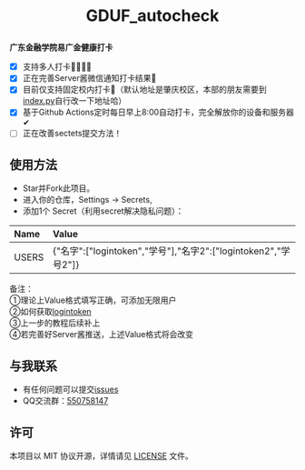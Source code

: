 <h1 align="center">

GDUF_autocheck

</h1>

**广东金融学院易广金健康打卡**
- [x] 支持多人打卡👨‍👩‍👧‍👧
- [x] 正在完善Server酱微信通知打卡结果💬
- [x] 目前仅支持固定校内打卡🏫（默认地址是肇庆校区，本部的朋友需要到[index.py](index.py)自行改一下地址哈）
- [x] 基于Github Actions定时每日早上8:00自动打卡，完全解放你的设备和服务器✔
- [ ] 正在改善sectets提交方法！

## 使用方法
- Star并Fork此项目。
- 进入你的仓库，Settings → Secrets,
- 添加1个 Secret（利用secret解决隐私问题）：

|Name |Value                                                        |
|:----|:------------------------------------------------------------|
|USERS|{"名字":["logintoken","学号"],"名字2":["logintoken2","学号2"]}|

备注：<br>
①理论上Value格式填写正确，可添加无限用户<br>
②如何获取[logintoken](https://www.baidu.com/) <br>
③上一步的教程后续补上<br>
④若完善好Server酱推送，上述Value格式将会改变

## 与我联系
- 有任何问题可以提交[issues](https://github.com/feizao67/GDUF_autocheck/issues/new)  
- QQ交流群：[550758147](https://qm.qq.com/cgi-bin/qm/qr?k=NM9kxBkkvWsNiKx-4y0IzzzpaaXbjGOx&jump_from=webapi)


## 许可
本项目以 MIT 协议开源，详情请见 [LICENSE](LICENSE) 文件。
